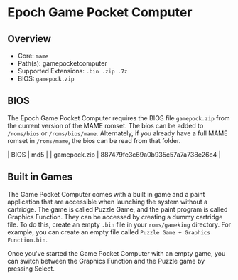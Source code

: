 # Epoch Game Pocket Computer

## Overview

- Core: `mame`
- Path(s): gamepocketcomputer
- Supported Extensions: `.bin .zip .7z`
- BIOS: `gamepock.zip`

## BIOS

The Epoch Game Pocket Computer requires the BIOS file `gamepock.zip` from the current version of the MAME romset. The bios can be added to `/roms/bios` or `/roms/bios/mame`. Alternately, if you already have a full MAME romset in `/roms/mame`, the bios can be read from that folder.

| BIOS          | md5                              |
| gamepock.zip  | 887479fe3c69a0b935c57a7a738e26c4 |

## Built in Games

The Game Pocket Computer comes with a built in game and a paint application that are accessible when launching the system without a cartridge. The game is called Puzzle Game, and the paint program is called Graphics Function. They can be accessed by creating a dummy cartridge file. To do this, create an empty `.bin` file in your `roms/gameking` directory. For example, you can create an empty file called `Puzzle Game + Graphics Function.bin`.

Once you've started the Game Pocket Computer with an empty game, you can switch between the Graphics Function and the Puzzle game by pressing Select.

